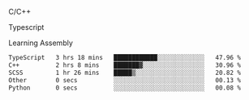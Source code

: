 <p>C/C++</p>
<p> Typescript</p>
<p>Learning Assembly</p>

<!--START_SECTION:waka-->

```txt
TypeScript   3 hrs 18 mins   ████████████░░░░░░░░░░░░░   47.96 %
C++          2 hrs 8 mins    ███████▓░░░░░░░░░░░░░░░░░   30.96 %
SCSS         1 hr 26 mins    █████▒░░░░░░░░░░░░░░░░░░░   20.82 %
Other        0 secs          ░░░░░░░░░░░░░░░░░░░░░░░░░   00.13 %
Python       0 secs          ░░░░░░░░░░░░░░░░░░░░░░░░░   00.08 %
```

<!--END_SECTION:waka-->
